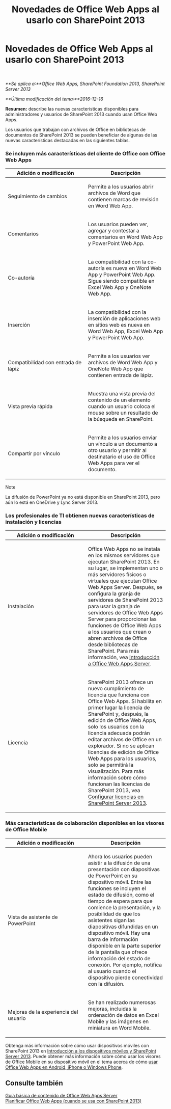 ﻿---
title: Novedades de Office Web Apps al usarlo con SharePoint 2013
TOCTitle: Novedades de Office Web Apps al usarlo con SharePoint 2013
ms:assetid: fc26f45c-fdd2-45be-a924-c8a1c0a5924c
ms:mtpsurl: https://technet.microsoft.com/es-es/library/Dn455087(v=office.15)
ms:contentKeyID: 59152173
ms.date: 12/18/2017
mtps_version: v=office.15
ms.translationtype: HT
---

# Novedades de Office Web Apps al usarlo con SharePoint 2013

 

_**Se aplica a:**Office Web Apps, SharePoint Foundation 2013, SharePoint Server 2013_

_**Última modificación del tema:**2016-12-16_

**Resumen:** describe las nuevas características disponibles para administradores y usuarios de SharePoint 2013 cuando usan Office Web Apps.


Los usuarios que trabajan con archivos de Office en bibliotecas de documentos de SharePoint 2013 se pueden beneficiar de algunas de las nuevas características destacadas en las siguientes tablas.

### Se incluyen más características del cliente de Office con Office Web Apps

<table>
<colgroup>
<col style="width: 50%" />
<col style="width: 50%" />
</colgroup>
<thead>
<tr class="header">
<th>Adición o modificación</th>
<th>Descripción</th>
</tr>
</thead>
<tbody>
<tr class="odd">
<td><p>Seguimiento de cambios</p></td>
<td><p>Permite a los usuarios abrir archivos de Word que contienen marcas de revisión en Word Web App.</p></td>
</tr>
<tr class="even">
<td><p>Comentarios</p></td>
<td><p>Los usuarios pueden ver, agregar y contestar a comentarios en Word Web App y PowerPoint Web App.</p></td>
</tr>
<tr class="odd">
<td><p>Co-autoría</p></td>
<td><p>La compatibilidad con la co-autoría es nueva en Word Web App y PowerPoint Web App. Sigue siendo compatible en Excel Web App y OneNote Web App.</p></td>
</tr>
<tr class="even">
<td><p>Inserción</p></td>
<td><p>La compatibilidad con la inserción de aplicaciones web en sitios web es nueva en Word Web App, Excel Web App y PowerPoint Web App.</p></td>
</tr>
<tr class="odd">
<td><p>Compatibilidad con entrada de lápiz</p></td>
<td><p>Permite a los usuarios ver archivos de Word Web App y OneNote Web App que contienen entrada de lápiz.</p></td>
</tr>
<tr class="even">
<td><p>Vista previa rápida</p></td>
<td><p>Muestra una vista previa del contenido de un elemento cuando un usuario coloca el mouse sobre un resultado de la búsqueda en SharePoint.</p></td>
</tr>
<tr class="odd">
<td><p>Compartir por vínculo</p></td>
<td><p>Permite a los usuarios enviar un vínculo a un documento a otro usuario y permitir al destinatario el uso de Office Web Apps para ver el documento.</p></td>
</tr>
</tbody>
</table>



> [!NOTE]
> La difusión de PowerPoint ya no está disponible en SharePoint 2013, pero aún lo está en OneDrive y Lync Server 2013.



### Los profesionales de TI obtienen nuevas características de instalación y licencias

<table>
<colgroup>
<col style="width: 50%" />
<col style="width: 50%" />
</colgroup>
<thead>
<tr class="header">
<th>Adición o modificación</th>
<th>Descripción</th>
</tr>
</thead>
<tbody>
<tr class="odd">
<td><p>Instalación</p></td>
<td><p>Office Web Apps no se instala en los mismos servidores que ejecutan SharePoint 2013. En su lugar, se implementan uno o más servidores físicos o virtuales que ejecutan Office Web Apps Server. Después, se configura la granja de servidores de SharePoint 2013 para usar la granja de servidores de Office Web Apps Server para proporcionar las funciones de Office Web Apps a los usuarios que crean o abren archivos de Office desde bibliotecas de SharePoint. Para más información, vea <a href="office-web-apps-server-overview.md">Introducción a Office Web Apps Server</a>.</p></td>
</tr>
<tr class="even">
<td><p>Licencia</p></td>
<td><p>SharePoint 2013 ofrece un nuevo cumplimiento de licencia que funciona con Office Web Apps. Si habilita en primer lugar la licencia de SharePoint y, después, la edición de Office Web Apps, solo los usuarios con la licencia adecuada podrán editar archivos de Office en un explorador. Si no se aplican licencias de edición de Office Web Apps para los usuarios, solo se permitirá la visualización. Para más información sobre cómo funcionan las licencias de SharePoint 2013, vea <a href="https://technet.microsoft.com/es-es/library/jj219627(v=office.15)">Configurar licencias en SharePoint Server 2013</a>.</p></td>
</tr>
</tbody>
</table>


### Más características de colaboración disponibles en los visores de Office Mobile

<table>
<colgroup>
<col style="width: 50%" />
<col style="width: 50%" />
</colgroup>
<thead>
<tr class="header">
<th>Adición o modificación</th>
<th>Descripción</th>
</tr>
</thead>
<tbody>
<tr class="odd">
<td><p>Vista de asistente de PowerPoint</p></td>
<td><p>Ahora los usuarios pueden asistir a la difusión de una presentación con diapositivas de PowerPoint en su dispositivo móvil. Entre las funciones se incluyen el estado de difusión, como el tiempo de espera para que comience la presentación, y la posibilidad de que los asistentes sigan las diapositivas difundidas en un dispositivo móvil. Hay una barra de información disponible en la parte superior de la pantalla que ofrece información del estado de conexión. Por ejemplo, notifica al usuario cuando el dispositivo pierde conectividad con la difusión.</p></td>
</tr>
<tr class="even">
<td><p>Mejoras de la experiencia del usuario</p></td>
<td><p>Se han realizado numerosas mejoras, incluidas la ordenación de datos en Excel Mobile y las imágenes en miniatura en Word Mobile.</p></td>
</tr>
</tbody>
</table>


Obtenga más información sobre cómo usar dispositivos móviles con SharePoint 2013 en [Introducción a los dispositivos móviles y SharePoint Server 2013](https://technet.microsoft.com/es-es/library/fp161351\(v=office.15\)). Puede obtener más información sobre cómo usar los visores de Office Mobile en su dispositivo móvil en el tema acerca de cómo [usar Office Web Apps en Android, iPhone o Windows Phone](http://office.microsoft.com/es-es/web-apps-help/usar-office-web-apps-en-android-iphone-o-windows-phone-ha010389583.aspx).

## Consulte también


[Guía básica de contenido de Office Web Apps Server](content-roadmap-for-office-web-apps-server.md)  
[Planificar Office Web Apps (cuando se usa con SharePoint 2013)](plan-office-web-apps-used-with-sharepoint-2013.md)  
  

[](plan-office-web-apps-used-with-sharepoint-2013.md)

